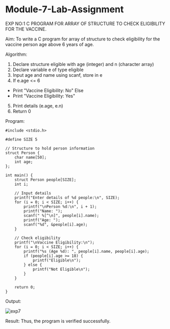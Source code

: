 # Module-7-Lab-Assignment
EXP NO:1 C PROGRAM FOR ARRAY OF STRUCTURE TO CHECK ELIGIBILITY FOR THE VACCINE.

Aim:
To write a C program for array of structure to check eligibility for the vaccine person age above 6 years of age.

Algorithm:
1.	Declare structure eligible with age (integer) and n (character array)
2.	Declare variable e of type eligible
3.	Input age and name using scanf, store in e
4.	If e.age <= 6
-	Print "Vaccine Eligibility: No"
Else
-	Print "Vaccine Eligibility: Yes"
5.	Print details (e.age, e.n)
6.	Return 0
 
Program:
```
#include <stdio.h>

#define SIZE 5

// Structure to hold person information
struct Person {
    char name[50];
    int age;
};

int main() {
    struct Person people[SIZE];
    int i;

    // Input details
    printf("Enter details of %d people:\n", SIZE);
    for (i = 0; i < SIZE; i++) {
        printf("\nPerson %d:\n", i + 1);
        printf("Name: ");
        scanf(" %[^\n]", people[i].name);
        printf("Age: ");
        scanf("%d", &people[i].age);
    }

    // Check eligibility
    printf("\nVaccine Eligibility:\n");
    for (i = 0; i < SIZE; i++) {
        printf("%s (Age %d): ", people[i].name, people[i].age);
        if (people[i].age >= 18) {
            printf("Eligible\n");
        } else {
            printf("Not Eligible\n");
        }
    }

    return 0;
}

```


Output:

![exp7](https://github.com/user-attachments/assets/bcda3830-6179-4319-83de-8c119dbaeaa0)


Result:
Thus, the program is verified successfully. 

